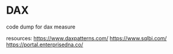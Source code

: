 # DAX

code dump for dax measure

resources:
https://www.daxpatterns.com/
https://www.sqlbi.com/
https://portal.enterprisedna.co/
